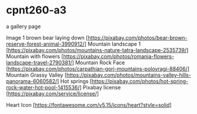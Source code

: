 # cpnt260-a3
a gallery page









Image 1 brown bear laying down [https://pixabay.com/photos/bear-brown-reserve-forest-animal-3990912/]
Mountain landscape 1 [https://pixabay.com/photos/mountains-nature-tatra-landscape-2535739/]
Mountain with flowers [https://pixabay.com/photos/romania-flowers-landscape-travel-2790381/]
Mountain Rock Face [https://pixabay.com/photos/carpathian-gorj-mountains-polovragi-88406/]
Mountain Grassy Valley [https://pixabay.com/photos/mountains-valley-hills-panorama-6060582/]
Hot springs [https://pixabay.com/photos/hot-spring-rock-water-hot-pool-1415536/]
Pixabay license [https://pixabay.com/service/license/]

Heart Icon [https://fontawesome.com/v5.15/icons/heart?style=solid]